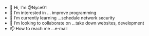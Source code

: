 - 👋 Hi, I’m @Nyce01
- 👀 I’m interested in ... improve programming
- 🌱 I’m currently learning ...schedule
network security
- 💞️ I’m looking to collaborate on ...take down websites,
development
- 📫 How to reach me ...e-mail

<!---
Nyce01/Nyce01 is a ✨ special ✨ repository because its `README.md` (this file) appears on your GitHub profile.
You can click the Preview link to take a look at your changes.
--->
